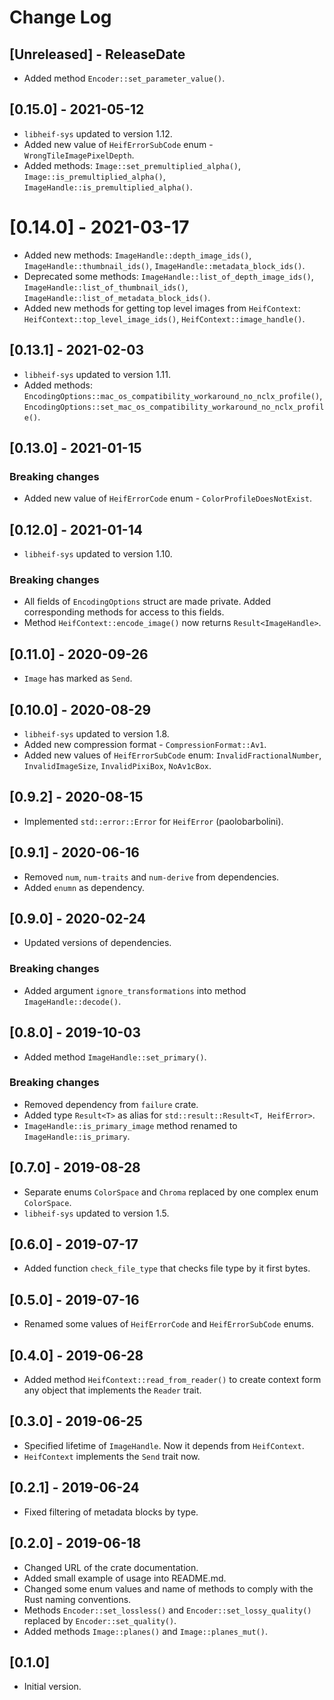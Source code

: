 # Change Log

## [Unreleased] - ReleaseDate

- Added method ``Encoder::set_parameter_value()``.

## [0.15.0] - 2021-05-12

- ``libheif-sys`` updated to version 1.12.
- Added new value of ``HeifErrorSubCode`` enum -
  ``WrongTileImagePixelDepth``.  
- Added methods:
  ``Image::set_premultiplied_alpha()``, ``Image::is_premultiplied_alpha()``,
  ``ImageHandle::is_premultiplied_alpha()``.

# [0.14.0] - 2021-03-17

- Added new methods:
  ``ImageHandle::depth_image_ids()``, ``ImageHandle::thumbnail_ids()``,
  ``ImageHandle::metadata_block_ids()``.
- Deprecated some methods:
  ``ImageHandle::list_of_depth_image_ids()``, ``ImageHandle::list_of_thumbnail_ids()``,
  ``ImageHandle::list_of_metadata_block_ids()``.
- Added new methods for getting top level images from ``HeifContext``:
  ``HeifContext::top_level_image_ids()``, ``HeifContext::image_handle()``.

## [0.13.1] - 2021-02-03

- ``libheif-sys`` updated to version 1.11.
- Added methods: 
  ``EncodingOptions::mac_os_compatibility_workaround_no_nclx_profile()``,
  ``EncodingOptions::set_mac_os_compatibility_workaround_no_nclx_profile()``.

## [0.13.0] - 2021-01-15

### Breaking changes

- Added new value of ``HeifErrorCode`` enum -
  ``ColorProfileDoesNotExist``.

## [0.12.0] - 2021-01-14

- ``libheif-sys`` updated to version 1.10.

### Breaking changes

- All fields of ``EncodingOptions`` struct are made private. Added 
  corresponding methods for access to this fields.
- Method ``HeifContext::encode_image()`` now returns ``Result<ImageHandle>``.

## [0.11.0] - 2020-09-26

- ``Image`` has marked as ``Send``.

## [0.10.0] - 2020-08-29

- ``libheif-sys`` updated to version 1.8.
- Added new compression format - ``CompressionFormat::Av1``.
- Added new values of ``HeifErrorSubCode`` enum:
  ``InvalidFractionalNumber``, ``InvalidImageSize``,
  ``InvalidPixiBox``,  ``NoAv1cBox``.

## [0.9.2] - 2020-08-15

- Implemented ``std::error::Error`` for ``HeifError`` (paolobarbolini).

## [0.9.1] - 2020-06-16

- Removed ``num``, ``num-traits`` and ``num-derive`` from dependencies.
- Added ``enumn`` as dependency.

## [0.9.0] - 2020-02-24

- Updated versions of dependencies.

### Breaking changes

- Added argument ``ignore_transformations`` into method ``ImageHandle::decode()``.

## [0.8.0] - 2019-10-03

- Added method ``ImageHandle::set_primary()``.

### Breaking changes

- Removed dependency from ``failure`` crate.
- Added type ``Result<T>`` as alias for ``std::result::Result<T, HeifError>``.
- ``ImageHandle::is_primary_image`` method renamed to ``ImageHandle::is_primary``.

## [0.7.0] - 2019-08-28

- Separate enums ``ColorSpace`` and ``Chroma`` replaced by one
  complex enum ``ColorSpace``.
- ``libheif-sys`` updated to version 1.5.

## [0.6.0] - 2019-07-17

- Added function ``check_file_type`` that checks file type by it first bytes.

## [0.5.0] - 2019-07-16

- Renamed some values of ``HeifErrorCode`` and ``HeifErrorSubCode`` enums.

## [0.4.0] - 2019-06-28

- Added method ``HeifContext::read_from_reader()`` to create context 
  form any object that implements the ``Reader`` trait.

## [0.3.0] - 2019-06-25

- Specified lifetime of ``ImageHandle``. Now it depends from ``HeifContext``.
- ``HeifContext`` implements the ``Send`` trait now.

## [0.2.1] - 2019-06-24

- Fixed filtering of metadata blocks by type.

## [0.2.0] - 2019-06-18

- Changed URL of the crate documentation.
- Added small example of usage into README.md.
- Changed some enum values and name of methods to comply with the Rust
  naming conventions.
- Methods ``Encoder::set_lossless()`` and ``Encoder::set_lossy_quality()``
  replaced by ``Encoder::set_quality()``.
- Added methods ``Image::planes()`` and ``Image::planes_mut()``.

## [0.1.0]

- Initial version.
